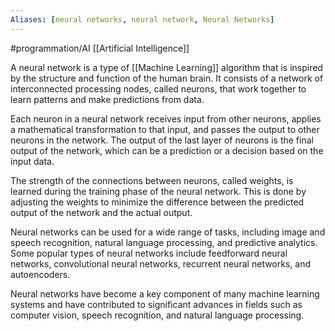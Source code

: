```yaml
---
Aliases: [neural networks, neural network, Neural Networks]
---
```

#programmation/AI 
[[Artificial Intelligence]]

A neural network is a type of [[Machine Learning]] algorithm that is inspired by the structure and function of the human brain. It consists of a network of interconnected processing nodes, called neurons, that work together to learn patterns and make predictions from data.

Each neuron in a neural network receives input from other neurons, applies a mathematical transformation to that input, and passes the output to other neurons in the network. The output of the last layer of neurons is the final output of the network, which can be a prediction or a decision based on the input data.

The strength of the connections between neurons, called weights, is learned during the training phase of the neural network. This is done by adjusting the weights to minimize the difference between the predicted output of the network and the actual output.

Neural networks can be used for a wide range of tasks, including image and speech recognition, natural language processing, and predictive analytics. Some popular types of neural networks include feedforward neural networks, convolutional neural networks, recurrent neural networks, and autoencoders.

Neural networks have become a key component of many machine learning systems and have contributed to significant advances in fields such as computer vision, speech recognition, and natural language processing.
